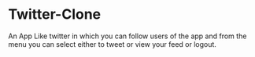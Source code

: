 # Twitter-Clone
An App Like twitter in which you can follow users of the app and from the menu you can select either to tweet or view your feed or logout.
